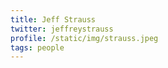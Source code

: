 ```yaml
---
title: Jeff Strauss
twitter: jeffreystrauss
profile: /static/img/strauss.jpeg
tags: people
---
```



